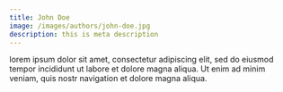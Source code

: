 ```yaml
---
title: John Doe
image: /images/authors/john-doe.jpg
description: this is meta description
---
```


lorem ipsum dolor sit amet, consectetur adipiscing elit, sed do eiusmod tempor incididunt ut labore et dolore magna aliqua. Ut enim ad minim veniam, quis nostr navigation et dolore magna aliqua.
